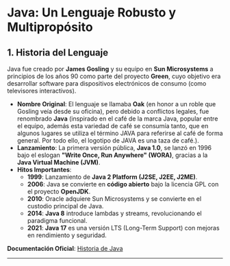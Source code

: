 # Java: Un Lenguaje Robusto y Multipropósito

## 1. Historia del Lenguaje
Java fue creado por **James Gosling** y su equipo en **Sun Microsystems** a principios de los años 90 como parte del proyecto **Green**, cuyo objetivo era desarrollar software para dispositivos electrónicos de consumo (como televisores interactivos). 

- **Nombre Original**: El lenguaje se llamaba **Oak** (en honor a un roble que Gosling veía desde su oficina), pero debido a conflictos legales, fue renombrado **Java** (inspirado en el café de la marca Java, popular entre el equipo, además esta variedad de café se consumía tanto, que en algunos lugares se utiliza el término JAVA para referirse al café de forma general.  Por todo ello, el logotipo de JAVA es una taza de café.).
- **Lanzamiento**: La primera versión pública, **Java 1.0**, se lanzó en 1996 bajo el eslogan **"Write Once, Run Anywhere" (WORA)**, gracias a la **Java Virtual Machine (JVM)**.
- **Hitos Importantes**:
  - **1999**: Lanzamiento de **Java 2 Platform (J2SE, J2EE, J2ME)**.
  - **2006**: Java se convierte en **código abierto** bajo la licencia GPL con el proyecto **OpenJDK**.
  - **2010**: Oracle adquiere Sun Microsystems y se convierte en el custodio principal de Java.
  - **2014**: **Java 8** introduce lambdas y streams, revolucionando el paradigma funcional.
  - **2021**: **Java 17** es una versión LTS (Long-Term Support) con mejoras en rendimiento y seguridad.

**Documentación Oficial**: [Historia de Java](https://www.oracle.com/es/java/)

---
